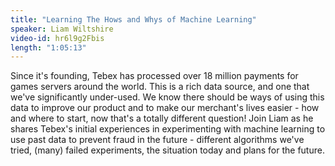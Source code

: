 ```yaml
---
title: "Learning The Hows and Whys of Machine Learning"
speaker: Liam Wiltshire
video-id: hr6l9g2Fbis
length: "1:05:13"
---
```

Since it's founding, Tebex has processed over 18 million payments for games servers around the world. This is a rich data source, and one that we've significantly under-used. We know there should be ways of using this data to improve our product and to make our merchant's lives easier - how and where to start, now that's a totally different question! Join Liam as he shares Tebex's initial experiences in experimenting with machine learning to use past data to prevent fraud in the future - different algorithms we've tried, (many) failed experiments, the situation today and plans for the future.
